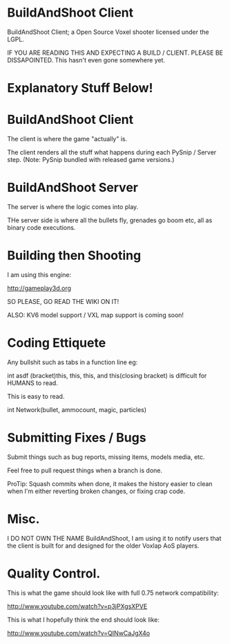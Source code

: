 BuildAndShoot Client
=============

BuildAndShoot Client; a Open Source Voxel shooter licensed under the LGPL.

IF YOU ARE READING THIS AND EXPECTING A BUILD / CLIENT. PLEASE BE DISSAPOINTED. This hasn't even gone somewhere yet.

Explanatory Stuff Below!
=============

BuildAndShoot Client
=============

The client is where the game "actually" is.

The client renders all the stuff what happens during each PySnip / Server step. (Note: PySnip bundled with released game versions.)

BuildAndShoot Server
=============

The server is where the logic comes into play.

THe server side is where all the bullets fly, grenades go boom etc, all as binary code executions.

Building then Shooting
=============

I am using this engine:

http://gameplay3d.org

SO PLEASE, GO READ THE WIKI ON IT!

ALSO: KV6 model support / VXL map support is coming soon!

Coding Ettiquete
=============

Any bullshit such as tabs in a function line eg:

int asdf (bracket)this, this, this, and this(closing bracket)
is difficult for HUMANS to read.

This is easy to read.

int Network(bullet, ammocount, magic, particles)

Submitting Fixes / Bugs
=============

Submit things such as bug reports, missing items, models media, etc.

Feel free to pull request things when a branch is done.

ProTip: Squash commits when done, it makes the history easier to clean when I'm either reverting broken changes, or fixing crap code.

Misc.
=============

I DO NOT OWN THE NAME BuildAndShoot, I am using it to notify users that the client is built for and designed for the older Voxlap AoS players.

Quality Control.
=============

This is what the game should look like with full 0.75 network compatibility:

http://www.youtube.com/watch?v=p3jPXgsXPVE

This is what I hopefully think the end should look like:

http://www.youtube.com/watch?v=QINwCaJgX4o
